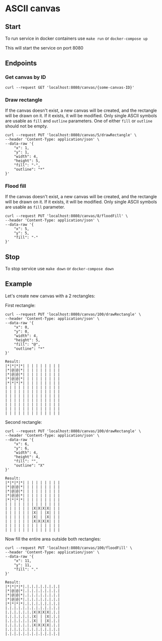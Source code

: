 # ASCII canvas

## Start
To run service in docker containers use `make run` or `docker-compose up`

This will start the service on port 8080

## Endpoints

### Get canvas by ID
`curl --request GET 'localhost:8080/canvas/{some-canvas-ID}'`

### Draw rectangle
If the canvas doesn't exist, a new canvas will be created, and the rectangle will be drawn on it.
If it exists, it will be modified. Only single ASCII symbols are usable as `fill` and `outline` parameters. 
One of either `fill` or `outline` should not be empty.
```shell
curl --request PUT 'localhost:8080/canvas/5/drawRectangle' \
--header 'Content-Type: application/json' \
--data-raw '{
    "x": 1,
    "y": 1,
    "width": 4,
    "height": 5,
    "fill": "-",
    "outline": "*"
}'
```

### Flood fill
If the canvas doesn't exist, a new canvas will be created, and the rectangle will be drawn on it.
If it exists, it will be modified. Only single ASCII symbols are usable as `fill` parameter.
```shell
curl --request PUT 'localhost:8080/canvas/8/floodFill' \
--header 'Content-Type: application/json' \
--data-raw '{
    "x": 5,
    "y": 5,
    "fill": "-"
}'
```

## Stop
To stop service use `make down` or `docker-compose down`

## Example
Let's create new canvas with a 2 rectangles:

First rectangle:
```shell
curl --request PUT 'localhost:8080/canvas/100/drawRectangle' \
--header 'Content-Type: application/json' \
--data-raw '{
    "x": 0,
    "y": 0,
    "width": 4,
    "height": 5,
    "fill": "@",
    "outline": "*"
}'

Result:
|*|*|*|*| | | | | | | | |
|*|@|@|*| | | | | | | | |
|*|@|@|*| | | | | | | | |
|*|@|@|*| | | | | | | | |
|*|*|*|*| | | | | | | | |
| | | | | | | | | | | | |
| | | | | | | | | | | | |
| | | | | | | | | | | | |
| | | | | | | | | | | | |
| | | | | | | | | | | | |
| | | | | | | | | | | | |
| | | | | | | | | | | | |
```

Second rectangle:
```shell
curl --request PUT 'localhost:8080/canvas/100/drawRectangle' \
--header 'Content-Type: application/json' \
--data-raw '{
    "x": 6,
    "y": 6,
    "width": 4,
    "height": 4,
    "fill": "",
    "outline": "X"
}'

Result:
|*|*|*|*| | | | | | | | |
|*|@|@|*| | | | | | | | |
|*|@|@|*| | | | | | | | |
|*|@|@|*| | | | | | | | |
|*|*|*|*| | | | | | | | |
| | | | | | | | | | | | |
| | | | | | |X|X|X|X| | |
| | | | | | |X| | |X| | |
| | | | | | |X| | |X| | |
| | | | | | |X|X|X|X| | |
| | | | | | | | | | | | |
| | | | | | | | | | | | |
```

Now fill the entire area outside both rectangles:
```shell
curl --request PUT 'localhost:8080/canvas/100/floodFill' \
--header 'Content-Type: application/json' \
--data-raw '{
    "x": 11,
    "y": 11,
    "fill": "."
}'

Result:
|*|*|*|*|.|.|.|.|.|.|.|.|
|*|@|@|*|.|.|.|.|.|.|.|.|
|*|@|@|*|.|.|.|.|.|.|.|.|
|*|@|@|*|.|.|.|.|.|.|.|.|
|*|*|*|*|.|.|.|.|.|.|.|.|
|.|.|.|.|.|.|.|.|.|.|.|.|
|.|.|.|.|.|.|X|X|X|X|.|.|
|.|.|.|.|.|.|X| | |X|.|.|
|.|.|.|.|.|.|X| | |X|.|.|
|.|.|.|.|.|.|X|X|X|X|.|.|
|.|.|.|.|.|.|.|.|.|.|.|.|
|.|.|.|.|.|.|.|.|.|.|.|.|
```